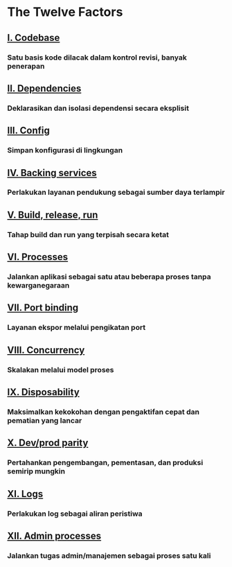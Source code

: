 The Twelve Factors
==================

## [I. Codebase](./codebase)
### Satu basis kode dilacak dalam kontrol revisi, banyak penerapan

## [II. Dependencies](./dependencies)
### Deklarasikan dan isolasi dependensi secara eksplisit

## [III. Config](./config)
### Simpan konfigurasi di lingkungan

## [IV. Backing services](./backing-services)
### Perlakukan layanan pendukung sebagai sumber daya terlampir

## [V. Build, release, run](./build-release-run)
### Tahap build dan run yang terpisah secara ketat

## [VI. Processes](./processes)
### Jalankan aplikasi sebagai satu atau beberapa proses tanpa kewarganegaraan

## [VII. Port binding](./port-binding)
### Layanan ekspor melalui pengikatan port

## [VIII. Concurrency](./concurrency)
### Skalakan melalui model proses

## [IX. Disposability](./disposability)
### Maksimalkan kekokohan dengan pengaktifan cepat dan pematian yang lancar

## [X. Dev/prod parity](./dev-prod-parity)
### Pertahankan pengembangan, pementasan, dan produksi semirip mungkin

## [XI. Logs](./logs)
### Perlakukan log sebagai aliran peristiwa

## [XII. Admin processes](./admin-processes)
### Jalankan tugas admin/manajemen sebagai proses satu kali

